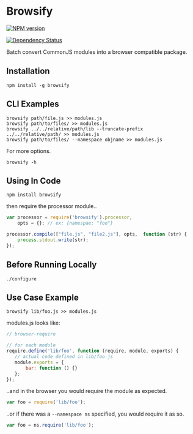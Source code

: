 # Browsify

[![NPM version](https://badge.fury.io/js/browsify.svg)](http://badge.fury.io/js/browsify)

[![Dependency Status](https://david-dm.org/brentlintner/browsify.js.svg)](https://david-dm.org/brentlintner/browsify.js)

Batch convert CommonJS modules into a browser compatible package.

## Installation

    npm install -g browsify

## CLI Examples

    browsify path/file.js >> modules.js
    browsify path/to/files/ >> modules.js
    browsify ../../relative/path/lib --truncate-prefix ../../relative/path/ >> modules.js
    browsify path/to/files/ --namespace objname >> modules.js

For more options.

    browsify -h

## Using In Code

    npm install browsify

then require the processor module..

```javascript
var processor = require('browsify').processor,
    opts = {}; // ex: {namespae: "foo"}

processor.compile(["file.js", "file2.js"], opts,  function (str) {
    process.stdout.write(str);
});
```

## Before Running Locally

    ./configure

## Use Case Example

    browsify lib/foo.js >> modules.js

modules.js looks like:

```javascript
// browser-require

// for each module
require.define('lib/foo', function (require, module, exports) {
   // actual code defined in lib/foo.js
   module.exports = {
       bar: function () {}
   };
});
```

..and in the browser you would require the module as expected.

```javascript
var foo = require('lib/foo');
```
..or if there was a `--namespace ns` specified, you would require it as so.

```javascript
var foo = ns.require('lib/foo');
```
